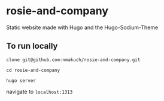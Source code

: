 # rosie-and-company
Static website made with Hugo and the Hugo-Sodium-Theme

## To run locally
`clone git@github.com:nmakuch/rosie-and-company.git`

`cd rosie-and-company`

`hugo server`

navigate to `localhost:1313`

